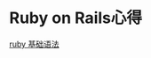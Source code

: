 # Ruby on Rails心得

[ruby 基础语法](Ruby%20on%20Rails%E5%BF%83%E5%BE%97%20489851ee87e0471cb938c7a6ef0a4e37/ruby%20%E5%9F%BA%E7%A1%80%E8%AF%AD%E6%B3%95%200454f0fbe057457398296804e636a051.md)